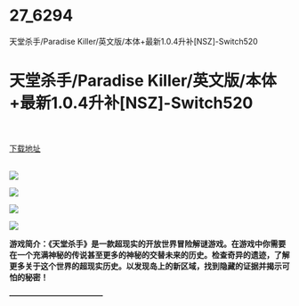 # 27_6294
天堂杀手/Paradise Killer/英文版/本体+最新1.0.4升补[NSZ]-Switch520
# 天堂杀手/Paradise Killer/英文版/本体+最新1.0.4升补[NSZ]-Switch520
 <br/></br>
[下载地址](https://www.switch520.cc/article/6294 "下载地址")
<br/></br>

<p><span><strong><img src="https://www.switch520.cc/muke_img/upload_art_editor_20200926-1_632b79db2edcb1f09204e8bb58f2ec03.jpg"></strong></span></p>
<p><span><strong><img src="https://www.switch520.cc/muke_img/upload_art_editor_20200926-1_207934cd8822d71168f9ff31965d2a76.jpg"></strong></span></p>
<p><span><strong><img src="https://www.switch520.cc/muke_img/upload_art_editor_20200926-1_79b8cc33f006c761b4d0c00213a69e96.jpg"></strong></span></p>
<p><span><strong><img src="https://www.switch520.cc/muke_img/upload_art_editor_20200926-1_313b08715220ddccac5e860828f12010.jpg"></strong></span></p>
<p></p>
<p><span><strong>游戏简介：《天堂杀手》是一款超现实的开放世界冒险解谜游戏。在游戏中你需要在一个充满神秘的传说甚至更多的神秘的交替未来的历史。检查奇异的遗迹，了解更多关于这个世界的超现实历史。以发现岛上的新区域，找到隐藏的证据并揭示可怕的秘密！</strong></span></p>
<p><span><strong>————————————</strong></span></p>

